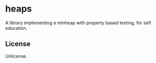 # heaps

A library implementing a minheap with property based testing, for self education.

## License

Unlicense.
